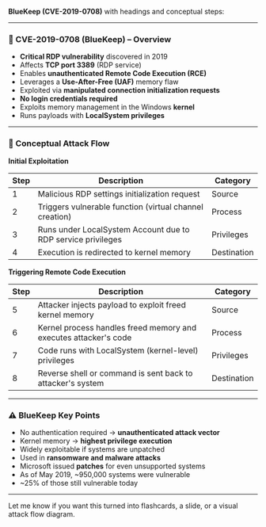 **BlueKeep (CVE-2019-0708)** with headings and conceptual steps:

---

### 🛑 CVE-2019-0708 (BlueKeep) – Overview

- **Critical RDP vulnerability** discovered in 2019
- Affects **TCP port 3389** (RDP service)
- Enables **unauthenticated Remote Code Execution (RCE)**
- Leverages a **Use-After-Free (UAF)** memory flaw
- Exploited via **manipulated connection initialization requests**
- **No login credentials required**
- Exploits memory management in the Windows **kernel**
- Runs payloads with **LocalSystem privileges**

---

### 🧠 Conceptual Attack Flow

**Initial Exploitation**

|Step|Description|Category|
|---|---|---|
|1|Malicious RDP settings initialization request|Source|
|2|Triggers vulnerable function (virtual channel creation)|Process|
|3|Runs under LocalSystem Account due to RDP service privileges|Privileges|
|4|Execution is redirected to kernel memory|Destination|

**Triggering Remote Code Execution**

|Step|Description|Category|
|---|---|---|
|5|Attacker injects payload to exploit freed kernel memory|Source|
|6|Kernel process handles freed memory and executes attacker's code|Process|
|7|Code runs with LocalSystem (kernel-level) privileges|Privileges|
|8|Reverse shell or command is sent back to attacker's system|Destination|

---

### ⚠️ BlueKeep Key Points

- No authentication required → **unauthenticated attack vector**
- Kernel memory → **highest privilege execution**
- Widely exploitable if systems are unpatched
- Used in **ransomware and malware attacks**
- Microsoft issued **patches** for even unsupported systems
- As of May 2019, ~950,000 systems were vulnerable
- ~25% of those still vulnerable today

---

Let me know if you want this turned into flashcards, a slide, or a visual attack flow diagram.